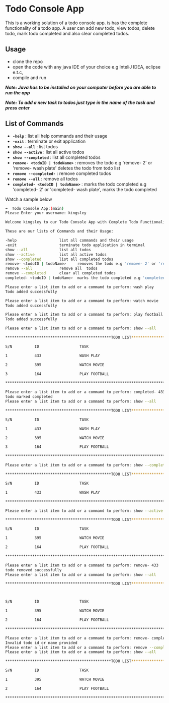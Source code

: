 # Todo Console App

This is a working solution of a todo console app. is has the complete functionality of a todo app. A user can add new todo, view todos, delete todo, mark todo completed and also clear completed todos.

## Usage

- clone the repo
- open the code with any java IDE of your choice e.g InteliJ IDEA, eclipse e.t.c, 
- compile and run

**_Note: Java has to be installed on your computer before you are able to run the app_**

**_Note: To add a new task to todos just type in the name of the task and press enter_**

## List of Commands

- **`-help`** : list all help commands and their usage
- **`-exit`** : terminate or exit application
- **`show --all`** : list todos
- **`show --active`** : list all active todos
- **`show --completed`** : list all completed todos
- **`remove- <todoID | todoName>`** : removes the todo e.g 'remove- 2' or 'remove- wash plate' deletes the todo from todo list
- **`remove --completed-`** : remove completed todos
- **`remove --all`** : remove all todos
- **`completed- <todoID | todoName>`** : marks the todo completed e.g 'completed- 2' or 'completed- wash plate', marks the todo completed

Watch a sample below

```bash
➜  Todo Console App:(main)
Please Enter your username: kingsley

Welcome kingsley to our Todo Console App with Complete Todo Functionality

These are our lists of Commands and their Usage: 

-help                	list all commands and their usage
-exit                	terminate todo application in terminal
show --all           	list all todos
show --active        	list all active todos
show --completed     	list all completed todos
remove- <todoID | todoName> 	removes the todo e.g 'remove- 2' or 'remove- wash plate' deletes the todo from todo list
remove --all         	remove all  todos
remove --completed   	clear all completed todos
completed- <todoID | todoName> 	marks the todo completed e.g 'completed- 2' or 'completed- wash plate', marks the todo completed

Please enter a list item to add or a command to perform: wash play
Todo added successfully

Please enter a list item to add or a command to perform: watch movie
Todo added successfully

Please enter a list item to add or a command to perform: play football
Todo added successfully

Please enter a list item to add or a command to perform: show --all

***********************************************TODO LIST************************************************

S/N       	 ID             	 TASK                                              	 STATUS

1         	 433            	 WASH PLAY                                         	 ACTIVE

2         	 395            	 WATCH MOVIE                                       	 ACTIVE

3         	 164            	 PLAY FOOTBALL                                     	 ACTIVE

********************************************************************************************************

Please enter a list item to add or a command to perform: completed- 433
todo marked completed
Please enter a list item to add or a command to perform: show --all

***********************************************TODO LIST************************************************

S/N       	 ID             	 TASK                                              	 STATUS

1         	 433            	 WASH PLAY                                         	 COMPLETED

2         	 395            	 WATCH MOVIE                                       	 ACTIVE

3         	 164            	 PLAY FOOTBALL                                     	 ACTIVE

*******************************************************************************************************

Please enter a list item to add or a command to perform: show --completed

***********************************************TODO LIST**********************************************

S/N       	 ID             	 TASK                                              	 STATUS

1         	 433            	 WASH PLAY                                         	 COMPLETED

*******************************************************************************************************

Please enter a list item to add or a command to perform: show --active

***********************************************TODO LIST**********************************************

S/N       	 ID             	 TASK                                              	 STATUS

1         	 395            	 WATCH MOVIE                                       	 ACTIVE

2         	 164            	 PLAY FOOTBALL                                     	 ACTIVE

*******************************************************************************************************

Please enter a list item to add or a command to perform: remove- 433
todo removed successfully
Please enter a list item to add or a command to perform: show --all

***********************************************TODO LIST**********************************************



S/N       	 ID             	 TASK                                              	 STATUS

1         	 395            	 WATCH MOVIE                                       	 ACTIVE

2         	 164            	 PLAY FOOTBALL                                     	 ACTIVE

*******************************************************************************************************

Please enter a list item to add or a command to perform: remove- completed
Invalid todo id or name provided
Please enter a list item to add or a command to perform: remove --completed
Please enter a list item to add or a command to perform: show --all

***********************************************TODO LIST**********************************************

S/N       	 ID             	 TASK                                              	 STATUS

1         	 395            	 WATCH MOVIE                                       	 ACTIVE

2         	 164            	 PLAY FOOTBALL                                     	 ACTIVE

*******************************************************************************************************

```

